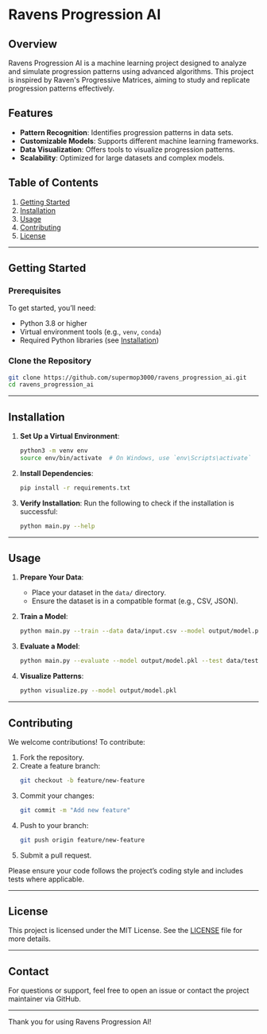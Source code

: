# Ravens Progression AI

## Overview
Ravens Progression AI is a machine learning project designed to analyze and simulate progression patterns using advanced algorithms. This project is inspired by Raven's Progressive Matrices, aiming to study and replicate progression patterns effectively.

## Features
- **Pattern Recognition**: Identifies progression patterns in data sets.
- **Customizable Models**: Supports different machine learning frameworks.
- **Data Visualization**: Offers tools to visualize progression patterns.
- **Scalability**: Optimized for large datasets and complex models.

## Table of Contents
1. [Getting Started](#getting-started)
2. [Installation](#installation)
3. [Usage](#usage)
4. [Contributing](#contributing)
5. [License](#license)

---

## Getting Started

### Prerequisites
To get started, you’ll need:
- Python 3.8 or higher
- Virtual environment tools (e.g., `venv`, `conda`)
- Required Python libraries (see [Installation](#installation))

### Clone the Repository
```bash
git clone https://github.com/supermop3000/ravens_progression_ai.git
cd ravens_progression_ai
```

---

## Installation

1. **Set Up a Virtual Environment**:
   ```bash
   python3 -m venv env
   source env/bin/activate  # On Windows, use `env\Scripts\activate`
   ```

2. **Install Dependencies**:
   ```bash
   pip install -r requirements.txt
   ```

3. **Verify Installation**:
   Run the following to check if the installation is successful:
   ```bash
   python main.py --help
   ```

---

## Usage

1. **Prepare Your Data**:
   - Place your dataset in the `data/` directory.
   - Ensure the dataset is in a compatible format (e.g., CSV, JSON).

2. **Train a Model**:
   ```bash
   python main.py --train --data data/input.csv --model output/model.pkl
   ```

3. **Evaluate a Model**:
   ```bash
   python main.py --evaluate --model output/model.pkl --test data/test.csv
   ```

4. **Visualize Patterns**:
   ```bash
   python visualize.py --model output/model.pkl
   ```

---

## Contributing

We welcome contributions! To contribute:

1. Fork the repository.
2. Create a feature branch:
   ```bash
   git checkout -b feature/new-feature
   ```
3. Commit your changes:
   ```bash
   git commit -m "Add new feature"
   ```
4. Push to your branch:
   ```bash
   git push origin feature/new-feature
   ```
5. Submit a pull request.

Please ensure your code follows the project’s coding style and includes tests where applicable.

---

## License

This project is licensed under the MIT License. See the [LICENSE](LICENSE) file for more details.

---

## Contact

For questions or support, feel free to open an issue or contact the project maintainer via GitHub.

---

Thank you for using Ravens Progression AI!

